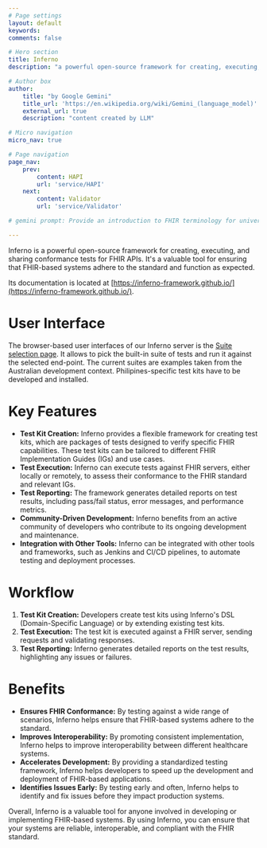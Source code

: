 ```yaml
---
# Page settings
layout: default
keywords:
comments: false

# Hero section
title: Inferno
description: "a powerful open-source framework for creating, executing, and sharing conformance tests for FHIR APIs"

# Author box
author:
    title: "by Google Gemini"
    title_url: 'https://en.wikipedia.org/wiki/Gemini_(language_model)'
    external_url: true
    description: "content created by LLM"

# Micro navigation
micro_nav: true

# Page navigation
page_nav:
    prev:
        content: HAPI
        url: 'service/HAPI'
    next:
        content: Validator
        url: 'service/Validator'

# gemini prompt: Provide an introduction to FHIR terminology for university students. Focus on the prospect of improving people's lives through the implementation of this technology. Add a call to action for learning.

---
```


Inferno is a powerful open-source framework for creating, executing, and sharing conformance tests for FHIR APIs. It's a valuable tool for ensuring that FHIR-based systems adhere to the standard and function as expected.

Its documentation is located at [https://inferno-framework.github.io/](https://inferno-framework.github.io/).

# User Interface

The browser-based user interfaces of our Inferno server is the [Suite selection page](https://inferno.fhirlab.net/). It allows to pick the built-in suite of tests and run it against the selected end-point. The current suites are examples taken from the Australian development context. Philipines-specific test kits have to be developed and installed.

# Key Features

* **Test Kit Creation:** Inferno provides a flexible framework for creating test kits, which are packages of tests designed to verify specific FHIR capabilities. These test kits can be tailored to different FHIR Implementation Guides (IGs) and use cases.
* **Test Execution:** Inferno can execute tests against FHIR servers, either locally or remotely, to assess their conformance to the FHIR standard and relevant IGs.
* **Test Reporting:** The framework generates detailed reports on test results, including pass/fail status, error messages, and performance metrics.
* **Community-Driven Development:** Inferno benefits from an active community of developers who contribute to its ongoing development and maintenance.
* **Integration with Other Tools:** Inferno can be integrated with other tools and frameworks, such as Jenkins and CI/CD pipelines, to automate testing and deployment processes.

# Workflow

1. **Test Kit Creation:** Developers create test kits using Inferno's DSL (Domain-Specific Language) or by extending existing test kits.
2. **Test Execution:** The test kit is executed against a FHIR server, sending requests and validating responses.
3. **Test Reporting:** Inferno generates detailed reports on the test results, highlighting any issues or failures.

# Benefits

* **Ensures FHIR Conformance:** By testing against a wide range of scenarios, Inferno helps ensure that FHIR-based systems adhere to the standard.
* **Improves Interoperability:** By promoting consistent implementation, Inferno helps to improve interoperability between different healthcare systems.
* **Accelerates Development:** By providing a standardized testing framework, Inferno helps developers to speed up the development and deployment of FHIR-based applications.
* **Identifies Issues Early:** By testing early and often, Inferno helps to identify and fix issues before they impact production systems.

Overall, Inferno is a valuable tool for anyone involved in developing or implementing FHIR-based systems. By using Inferno, you can ensure that your systems are reliable, interoperable, and compliant with the FHIR standard.